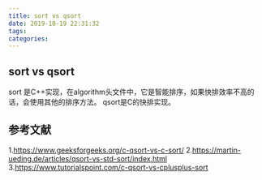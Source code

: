 ```yaml
---
title: sort vs qsort
date: 2019-10-19 22:31:32
tags:
categories:
---
```


## sort vs qsort
sort 是C++实现，在algorithm头文件中，它是智能排序，如果快排效率不高的话，会使用其他的排序方法。
qsort是C的快排实现。


## 参考文献
1.https://www.geeksforgeeks.org/c-qsort-vs-c-sort/
2.https://martin-ueding.de/articles/qsort-vs-std-sort/index.html
3.https://www.tutorialspoint.com/c-qsort-vs-cplusplus-sort
